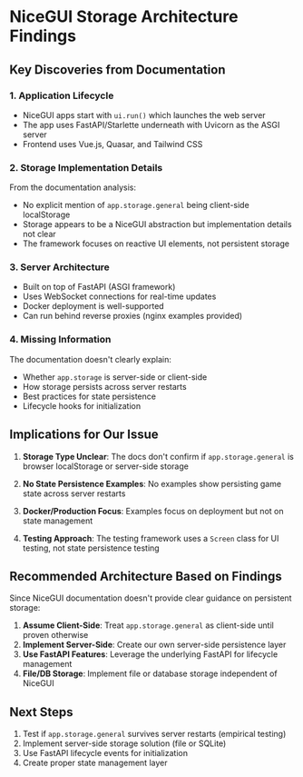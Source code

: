 # NiceGUI Storage Architecture Findings

## Key Discoveries from Documentation

### 1. Application Lifecycle
- NiceGUI apps start with `ui.run()` which launches the web server
- The app uses FastAPI/Starlette underneath with Uvicorn as the ASGI server
- Frontend uses Vue.js, Quasar, and Tailwind CSS

### 2. Storage Implementation Details
From the documentation analysis:
- No explicit mention of `app.storage.general` being client-side localStorage
- Storage appears to be a NiceGUI abstraction but implementation details not clear
- The framework focuses on reactive UI elements, not persistent storage

### 3. Server Architecture
- Built on top of FastAPI (ASGI framework)
- Uses WebSocket connections for real-time updates
- Docker deployment is well-supported
- Can run behind reverse proxies (nginx examples provided)

### 4. Missing Information
The documentation doesn't clearly explain:
- Whether `app.storage` is server-side or client-side
- How storage persists across server restarts
- Best practices for state persistence
- Lifecycle hooks for initialization

## Implications for Our Issue

1. **Storage Type Unclear**: The docs don't confirm if `app.storage.general` is browser localStorage or server-side storage

2. **No State Persistence Examples**: No examples show persisting game state across server restarts

3. **Docker/Production Focus**: Examples focus on deployment but not on state management

4. **Testing Approach**: The testing framework uses a `Screen` class for UI testing, not state persistence testing

## Recommended Architecture Based on Findings

Since NiceGUI documentation doesn't provide clear guidance on persistent storage:

1. **Assume Client-Side**: Treat `app.storage.general` as client-side until proven otherwise
2. **Implement Server-Side**: Create our own server-side persistence layer
3. **Use FastAPI Features**: Leverage the underlying FastAPI for lifecycle management
4. **File/DB Storage**: Implement file or database storage independent of NiceGUI

## Next Steps

1. Test if `app.storage.general` survives server restarts (empirical testing)
2. Implement server-side storage solution (file or SQLite)
3. Use FastAPI lifecycle events for initialization
4. Create proper state management layer